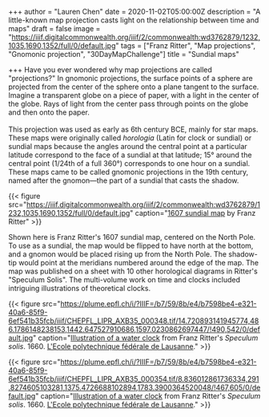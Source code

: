 +++
author = "Lauren Chen"
date = 2020-11-02T05:00:00Z
description = "A little-known map projection casts light on the relationship between time and maps"
draft = false
image = "https://iiif.digitalcommonwealth.org/iiif/2/commonwealth:wd3762879/1232,1035,1690,1352/full/0/default.jpg"
tags = ["Franz Ritter", "Map projections", "Gnomonic projection", "30DayMapChallenge"]
title = "Sundial maps"

+++
Have you ever wondered why map projections are called "projections?" In gnomonic projections, the surface points of a sphere are projected from the center of the sphere onto a plane tangent to the surface. Imagine a transparent globe on a piece of paper, with a light in the center of the globe. Rays of light from the center pass through points on the globe and then onto the paper. ⁠  
⁠  
This projection was used as early as 6th century BCE, mainly for star maps. These maps were originally called _horologia_ (Latin for clock or sundial) or sundial maps because the angles around the central point at a particular latitude correspond to the face of a sundial at that latitude; 15° around the central point (1/24th of a full 360°) corresponds to one hour on a sundial. These maps came to be called gnomonic projections in the 19th century, named after the gnomon—the part of a sundial that casts the shadow.⁠

⁠{{< figure src="https://iiif.digitalcommonwealth.org/iiif/2/commonwealth:wd3762879/1232,1035,1690,1352/full/0/default.jpg" caption="[1607 sundial map](https://collections.leventhalmap.org/search/commonwealth:wd3762861) by Franz Ritter" >}}

Shown here is Franz Ritter's 1607 sundial map, centered on the North Pole. To use as a sundial, the map would be flipped to have north at the bottom, and a gnomon would be placed rising up from the North Pole. The shadow-tip would point at the meridians numbered around the edge of the map.⁠ The map was published on a sheet with 10 other horological diagrams in Ritter's "Speculum Solis". The multi-volume work on time and clocks included intriguing illustrations of theoretical clocks.⁠

{{< figure src="https://plume.epfl.ch/i/?IIIF=/b7/59/8b/e4/b7598be4-e321-40a6-85f9-6ef541b35fcb/iiif/CHEPFL_LIPR_AXB35_000348.tif/14.720893141945774,486.1786148238153,1442.647527910686,1597.0230862697447/!490,542/0/default.jpg" caption="[Illustration of a water clock](plume.epfl.ch/idviewer/1534/348) from Franz Ritter's _Speculum solis_. 1660. [L'Ecole polytechnique fédérale de Lausanne](https://plume.epfl.ch/)." >}}

{{< figure src="https://plume.epfl.ch/i/?IIIF=/b7/59/8b/e4/b7598be4-e321-40a6-85f9-6ef541b35fcb/iiif/CHEPFL_LIPR_AXB35_000354.tif/8.836012861736334,291.8274605103281,1375.4726688102894,1783.3900364520048/!467,605/0/default.jpg" caption="[Illustration of a water clock](plume.epfl.ch/idviewer/1534/354) from Franz Ritter's _Speculum solis_. 1660. [L'Ecole polytechnique fédérale de Lausanne](https://plume.epfl.ch/)." >}}
